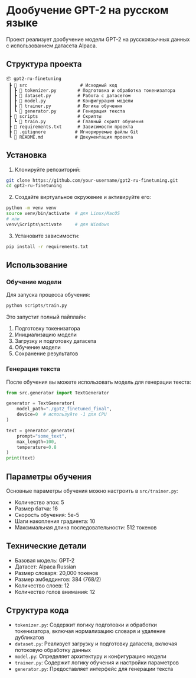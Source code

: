 # Дообучение GPT-2 на русском языке

Проект реализует дообучение модели GPT-2 на русскоязычных данных с использованием датасета Alpaca.

## Структура проекта

```
📦 gpt2-ru-finetuning
 ┣ 📂 src                    # Исходный код
 ┃ ┣ 📜 tokenizer.py        # Подготовка и обработка токенизатора
 ┃ ┣ 📜 dataset.py          # Работа с датасетом
 ┃ ┣ 📜 model.py            # Конфигурация модели
 ┃ ┣ 📜 trainer.py          # Логика обучения
 ┃ ┗ 📜 generator.py        # Генерация текста
 ┣ 📂 scripts               # Скрипты
 ┃ ┗ 📜 train.py            # Главный скрипт обучения
 ┣ 📜 requirements.txt      # Зависимости проекта
 ┣ 📜 .gitignore           # Игнорируемые файлы Git
 ┗ 📜 README.md            # Документация проекта
```

## Установка

1. Клонируйте репозиторий:
```bash
git clone https://github.com/your-username/gpt2-ru-finetuning.git
cd gpt2-ru-finetuning
```

2. Создайте виртуальное окружение и активируйте его:
```bash
python -m venv venv
source venv/bin/activate  # для Linux/MacOS
# или
venv\Scripts\activate     # для Windows
```

3. Установите зависимости:
```bash
pip install -r requirements.txt
```

## Использование

### Обучение модели

Для запуска процесса обучения:

```bash
python scripts/train.py
```

Это запустит полный пайплайн:
1. Подготовку токенизатора
2. Инициализацию модели
3. Загрузку и подготовку датасета
4. Обучение модели
5. Сохранение результатов

### Генерация текста

После обучения вы можете использовать модель для генерации текста:

```python
from src.generator import TextGenerator

generator = TextGenerator(
    model_path="./gpt2_finetuned_final",
    device=0  # используйте -1 для CPU
)

text = generator.generate(
    prompt="some_text",
    max_length=100,
    temperature=0.8
)
print(text)
```

## Параметры обучения

Основные параметры обучения можно настроить в `src/trainer.py`:

- Количество эпох: 5
- Размер батча: 16
- Скорость обучения: 5e-5
- Шаги накопления градиента: 10
- Максимальная длина последовательности: 512 токенов

## Технические детали

- Базовая модель: GPT-2
- Датасет: Alpaca Russian
- Размер словаря: 20,000 токенов
- Размер эмбеддингов: 384 (768/2)
- Количество слоев: 12
- Количество голов внимания: 12

## Структура кода

- `tokenizer.py`: Содержит логику подготовки и обработки токенизатора, включая нормализацию словаря и удаление дубликатов
- `dataset.py`: Реализует загрузку и подготовку датасета, включая потоковую обработку данных
- `model.py`: Определяет архитектуру и конфигурацию модели
- `trainer.py`: Содержит логику обучения и настройки параметров
- `generator.py`: Предоставляет интерфейс для генерации текста